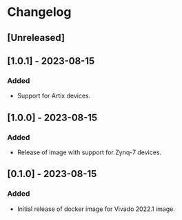# Changelog

## [Unreleased]

## [1.0.1] - 2023-08-15

### Added

- Support for Artix devices.

## [1.0.0] - 2023-08-15

### Added

- Release of image with support for Zynq-7 devices.

## [0.1.0] - 2023-08-15

### Added

- Initial release of docker image for Vivado 2022.1 image.
